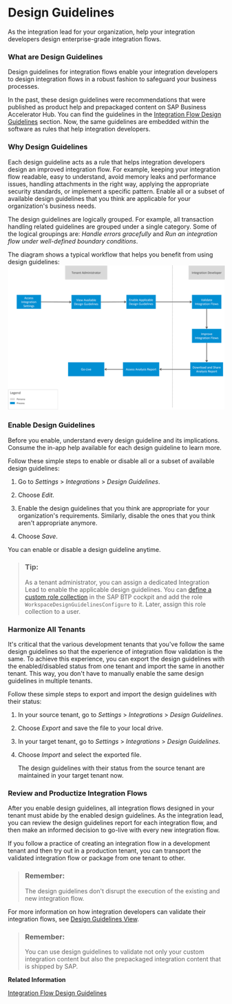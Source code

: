 <!-- loio4d1c84f65d2b4ac79713f2d1aecfca43 -->

# Design Guidelines

As the integration lead for your organization, help your integration developers design enterprise-grade integration flows.





### What are Design Guidelines

Design guidelines for integration flows enable your integration developers to design integration flows in a robust fashion to safeguard your business processes.

In the past, these design guidelines were recommendations that were published as product help and prepackaged content on SAP Business Accelerator Hub. You can find the guidelines in the [Integration Flow Design Guidelines](../integration-flow-design-guidelines-6803389.md) section. Now, the same guidelines are embedded within the software as rules that help integration developers.



### Why Design Guidelines

Each design guideline acts as a rule that helps integration developers design an improved integration flow. For example, keeping your integration flow readable, easy to understand, avoid memory leaks and performance issues, handling attachments in the right way, applying the appropriate security standards, or implement a specific pattern. Enable all or a subset of available design guidelines that you think are applicable for your organization's business needs.

The design guidelines are logically grouped. For example, all transaction handling related guidelines are grouped under a single category. Some of the logical groupings are: *Handle errors gracefully* and *Run an integration flow under well-defined boundary conditions*.

The diagram shows a typical workflow that helps you benefit from using design guidelines:![](images/Design_Guidelines_ae944cf.png)



### Enable Design Guidelines

Before you enable, understand every design guideline and its implications. Consume the in-app help available for each design guideline to learn more.

Follow these simple steps to enable or disable all or a subset of available design guidelines:

1.  Go to *Settings* \> *Integrations* \> *Design Guidelines*.

2.  Choose *Edit*.

3.  Enable the design guidelines that you think are appropriate for your organization's requirements. Similarly, disable the ones that you think aren't appropriate anymore.

4.  Choose *Save*.


You can enable or disable a design guideline anytime.

> ### Tip:  
> As a tenant administrator, you can assign a dedicated Integration Lead to enable the applicable design guidelines. You can [define a custom role collection](https://help.sap.com/docs/btp/sap-business-technology-platform/define-role-collection?version=Cloud) in the SAP BTP cockpit and add the role `WorkspaceDesignGuidelinesConfigure` to it. Later, assign this role collection to a user.



### Harmonize All Tenants

It's critical that the various development tenants that you've follow the same design guidelines so that the experience of integration flow validation is the same. To achieve this experience, you can export the design guidelines with the enabled/disabled status from one tenant and import the same in another tenant. This way, you don't have to manually enable the same design guidelines in multiple tenants.

Follow these simple steps to export and import the design guidelines with their status:

1.  In your source tenant, go to *Settings* \> *Integrations* \> *Design Guidelines*.

2.  Choose *Export* and save the file to your local drive.

3.  In your target tenant, go to *Settings* \> *Integrations* \> *Design Guidelines*.

4.  Choose *Import* and select the exported file.

    The design guidelines with their status from the source tenant are maintained in your target tenant now.




### Review and Productize Integration Flows

After you enable design guidelines, all integration flows designed in your tenant must abide by the enabled design guidelines. As the integration lead, you can review the design guidelines report for each integration flow, and then make an informed decision to go-live with every new integration flow.

If you follow a practice of creating an integration flow in a development tenant and then try out in a production tenant, you can transport the validated integration flow or package from one tenant to other.

> ### Remember:  
> The design guidelines don't disrupt the execution of the existing and new integration flow.

For more information on how integration developers can validate their integration flows, see [Design Guidelines View](../design-guidelines-view-d62dfe0.md).

> ### Remember:  
> You can use design guidelines to validate not only your custom integration content but also the prepackaged integration content that is shipped by SAP.

**Related Information**  


[Integration Flow Design Guidelines](../integration-flow-design-guidelines-6803389.md "As an integration developer, you need to make sure that you design integration flows in a robust fashion in order to safeguard your company's mission-critical business processes.")

